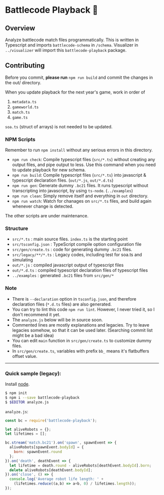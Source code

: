 # Battlecode Playback 📼

## Overview
  Analyze battlecode match files programmatically.
  This is written in Typescript and imports `battlecode-schema` in `/schema`. Visualizer in `../visualizer` will import this `battlecode-playback` package.


## Contributing
Before you commit, **please run** `npm run build` and commit the changes in the out/ directory.

When you update playback for the next year's game, work in order of

 1. `metadata.ts`
 2. `gameworld.ts`
 3. `match.ts`
 4. `game.ts`

`soa.ts` (struct of arrays) is not needed to be updated.



### NPM Scripts
Remember to run `npm install` without any serious errors in this directory.

 * `npm run check`: Compile typescript files (`src/*.ts`) without creating any output files, and pipe output to less. Use this command when you need to update playback for new schema.
 * `npm run build`: Compile typescript files (`src/*.ts`) into javascript & typescript declaration files. (`out/*.js`, `out/*.d.ts`)
 * `npm run gen`: Generate dummy `.bc21` files. It runs typescript without transcripting into javascript, by using `ts-node`. (`../examples`)
 * `npm run clean`: Simply remove itself and everything in `out` directory.
 * `npm run watch`: Watch for chanages on `src/*.ts` files, and build again whenever change is detected.

The other scripts are under maintenance.


### Structure
  * `src/*.ts` : main source files. `index.ts` is the starting point
  * `src/tsconfig.json` : TypeScript compile option configuration file
  * `src/gen/create.ts` : code for generating dummy `.bc21` files.
  * `src/legacy/**/*.ts` : Legacy codes, including test for soa.ts and simulating
  * `out/*.js` : compiled javascript output of typescript files
  * `out/*.d.ts` : compiled typescript declaration files of typescript files
  * `../examples` : generated `.bc21` files from `src/gen/*`

  
### Note
  * There is `--declaration` option in `tsconfig.json`, and therefore declaration files (`*.d.ts` files) are also generated.
  * You can try to lint this code `npm run lint`. However, I never tried it, so I don't recommend it yet.
  * The `analyze.js` below will be in source soon.
  * Commented lines are mostly explanations and legacies. Try to leave legacies somehow, so that it can be used later. (Searching commit list might be a bad idea)
  * You can edit `main` function in `src/gen/create.ts` to customize dummy files.
  * In `src/gen/create.ts`, variables with prefix `bb_` means it's flatbuffers offset value.

---

### Quick sample (legacy):
Install [node](nodejs.org).

```sh
$ npm init
$ npm i --save battlecode-playback
$ $EDITOR analyze.js
```

`analyze.js`:

```js
const bc = require('battlecode-playback');

let aliveRobots = {};
let lifetimes = [];

bc.stream('match.bc21').on('spawn', spawnEvent => {
  aliveRobots[spawnEvent.bodyId] = {
    born: spawnEvent.round
  };
}).on('death', deathEvent => {
  let lifetime = death.round - aliveRobots[deathEvent.bodyId].born;
  delete aliveRobots[deathEvent.bodyId];
}).on('close', () => {
  console.log('Average robot life length: ' +
    (lifetimes.reduce((a,b) => a+b, 0) / lifetimes.length));
});
```
